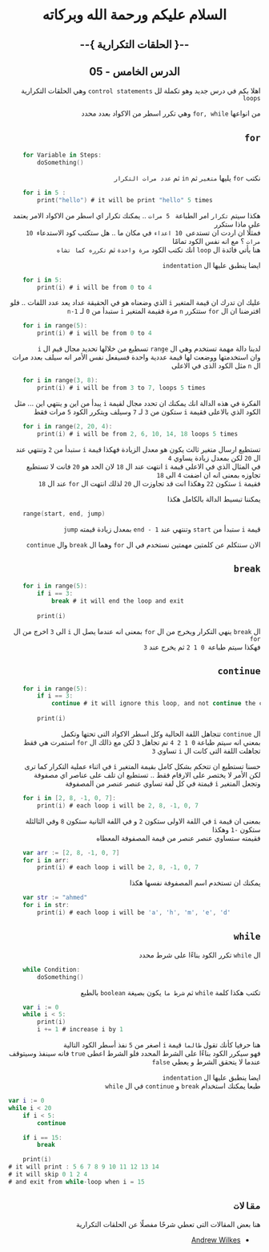 <div dir = rtl>

<div align = "center">

# السلام عليكم ورحمة الله وبركاته
## --{ الحلقات التكرارية }--
## الدرس الخامس - 05

</div>

اهلا بكم في درس جديد وهو تكملة لل `control statements` وهي الحلقات التكرارية `loops`  

من انواعها `for, while` وهي تكرر اسطر من الاكواد بعدد محدد

## `for`
<div dir = ltr>

```swift
    for Variable in Steps:
        doSomething()
```
</div>


نكتب `for` يليها `متغير` ثم `in` ثم `عدد مرات التكرار`

<div dir = ltr>

```swift
    for i in 5 :
        print("hello") # it will be print "hello" 5 times
```
</div>

هكذا سيتم `تكرار` امر الطباعة ` 5 مرات` .. يمكنك تكرار اي اسطر من الاكواد الامر يعتمد على ماذا ستكرر  
فمثلًا ان اردت ان تستدعى` 10 اعداء` في مكان ما  .. هل ستكتب كود الاستدعاء` 10 مرات` ؟ مع انه نفس الكود تمامًا  
هنا يأتي فائدة ال `loop` انك تكتب الكود `مرة واحدة` ثم `تكرره كما تشاه` 

ايضا ينطبق عليها ال `indentation` 

<div dir = ltr>

```swift
    for i in 5:
        print(i) # i will be from 0 to 4
```
</div>

عليك ان تدرك ان قيمة المتغير `i` الذي وضعناه هو في الحقيقة عداد يعد عدد اللفات .. فلو افترضنا ان ال `for` ستتكرر `n` مرة فقيمة المتغير `i` ستبدأ من `0` لـ `n-1`

<div dir = ltr>

```swift
    for i in range(5):
        print(i) # i will be from 0 to 4
```
</div>

لدينا دالة مهمة تستخدم وهي ال `range` تسطيع من خلالها تحديد مجال قيم ال `i`  
 وان استخدمتها ووضعت لها قيمة عددية واحدة فسيفعل نفس الأمر انه سيلف بعدد مرات ال `n` مثل الكود الذى في الاعلى

<div dir = ltr>

```swift
    for i in range(3, 8):
        print(i) # i will be from 3 to 7, loops 5 times
```
</div>

الفكرة في هذه الدالة انك يمكنك ان تحدد مجال لقيمة `i` يبدأ من اين و ينتهي اين ... مثل الكود الذي بالاعلى فقيمة `i` ستكون من `3` لـ `7` وسيلف ويتكرر الكود `5` مرات فقط


<div dir = ltr>

```swift
    for i in range(2, 20, 4):
        print(i) # i will be from 2, 6, 10, 14, 18 loops 5 times
```
</div>

تستطيع ارسال متغير ثالث يكون هو معدل الزيادة فهكذا قيمة `i` ستبدأ من `2` وتنتهي عند ال `20` لكن بمعدل زيادة يساوي `4`  
في المثال الذي في الاعلى قيمة `i` انتهت عند ال `18` لان الحد هو `20` فانت لا تستطيع تجاوزه بمعنى انه ان اضفت `4` الى `18`   
فقيمة `i` 
ستكون `22` وهكذا انت قد تجاوزت ال `20` لذلك انتهت ال `for` عند ال `18`

يمكننا تبسيط الدالة بالكامل هكذا  

<div dir = ltr>

```swift
    range(start, end, jump)
```
</div>

قيمة `i` ستبدأ من `start` وتنتهي عند `end - 1` بمعدل زيادة قيمته `jump`  

الان سنتكلم عن كلمتين مهمتين نستخدم في ال `for` وهما ال `break` وال `continue`
## `break`

<div dir = ltr>

```swift
    for i in range(5):
        if i == 3:
            break # it will end the loop and exit
        
        print(i)
```
</div>

ال `break` ينهي التكرار ويخرج من ال `for` بمعنى انه عندما يصل ال `i` الى `3` اخرج من ال `for`  
فهكذا سيتم طباعة` 0 1 2` ثم يخرج عند `3`  

## `continue`
<div dir = ltr>

```swift
    for i in range(5):
        if i == 3:
            continue # it will ignore this loop, and not continue the code below
        
        print(i)
```
</div>

ال `continue` تتجاهل اللفة الحالية وكل اسطر الاكواد التى تحتها وتكمل  
بمعني انه سيتم طباعة `0 1 2 4` تم تجاهل `3` لكن مع ذالك ال `for` استمرت هي فقط تجاهلت اللفة التى كانت ال `i` تساوي `3`

حسنا تستطيع ان تتحكم بشكل كامل بقيمة المتغير `i` في اثناء عملية التكرار كما ترى  
 لكن الأمر لا يختصر على الارقام فقط .. تستطيع ان تلف على عناصر اي مصفوفة  
 وتجعل المتغير `i` قيمتة في كل لفة تساوي عنصر عنصر من المصفوفة

 
<div dir = ltr>

```swift
    for i in [2, 8, -1, 0, 7]:
        print(i) # each loop i will be 2, 8, -1, 0, 7
```
</div>

بمعنى ان قيمة `i` في اللفة الاولى ستكون `2` و في اللفة الثانية ستكون `8` وفي الثالثلة ستكون `-1` وهكذا  
فقيمته ستساوي عنصر عنصر من قيمة المصفوفة المعطاه

<div dir = ltr>

```swift
    var arr := [2, 8, -1, 0, 7]
    for i in arr:
        print(i) # each loop i will be 2, 8, -1, 0, 7
```
</div>

يمكنك ان تستخدم اسم المصفوفة نفسها هكذا

<div dir = ltr>

```swift
    var str := "ahmed"
    for i in str:
        print(i) # each loop i will be 'a', 'h', 'm', 'e', 'd'
```
</div>


## `while`

ال `while` تكرر الكود بناءًا على شرط محدد

<div dir = ltr>

```swift
    while Condition:
        doSomething()
```
</div>

تكتب هكذا كلمة `while` ثم `شرط ما` يكون بصيغة `boolean` بالطبع

<div dir = ltr>

```swift
    var i := 0
    while i < 5:
        print(i)
        i += 1 # increase i by 1
```
</div>

هنا حرفيا كأنك تقول `طالما` قيمة `i` اصغر من `5` نفذ أسطر الكود التالية  
فهو سيكرر الكود بناءًا على الشرط المحدد فلو الشرط اعطى `true` فانه سينفذ وسيتوقف عندما لا يتحقق الشرط و يعطي `false`

ايضا ينطبق عليها ال `indentation`  
طبعا يمكنك استخدام `break` و `continue` في ال `while`

<div dir = ltr>

```swift
var i := 0
while i < 20
    if i < 5:
        continue

    if i == 15:
        break

    print(i)
# it will print : 5 6 7 8 9 10 11 12 13 14
# it will skip 0 1 2 4
# and exit from while-loop when i = 15
```
</div>

## `مقالات` 
هنا بعض المقالات التى تعطي شرحًا مفصلًا عن الحلقات التكرارية  

* [Andrew Wilkes](https://gdscript.com/looping)


</div> 